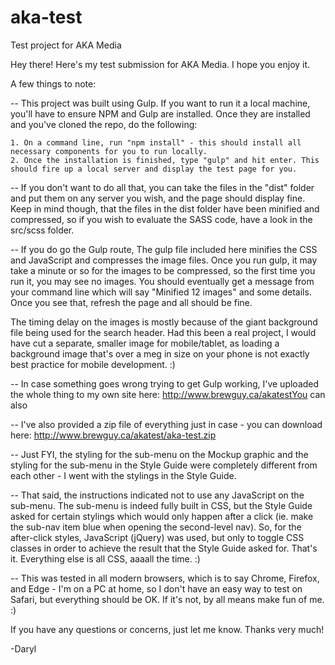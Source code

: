 # aka-test
Test project for AKA Media

Hey there! Here's my test submission for AKA Media. I hope you enjoy it.

A few things to note:

-- This project was built using Gulp. If you want to run it a local machine, you'll have to ensure NPM and Gulp are installed. Once they are installed and you've cloned the repo, do the following:

	1. On a command line, run "npm install" - this should install all necessary components for you to run locally.
	2. Once the installation is finished, type "gulp" and hit enter. This should fire up a local server and display the test page for you.

-- If you don't want to do all that, you can take the files in the "dist" folder and put them on any server you wish, and the page should display fine. Keep in mind though, that the files in the dist folder have been minified and compressed, so if you wish to evaluate the SASS code, have a look in the src/scss folder.

-- If you do go the Gulp route, The gulp file included here minifies the CSS and JavaScript and compresses the image files. Once you run gulp, it may take a minute or so for the images to be compressed, so the first time you run it, you may see no images. You should eventually get a message from your command line which will say "Minified 12 images" and some details. Once you see that, refresh the page and all should be fine.

The timing delay on the images is mostly because of the giant background file being used for the search header. Had this been a real project, I would have cut a separate, smaller image for mobile/tablet, as loading a background image that's over a meg in size on your phone is not exactly best practice for mobile development. :)

-- In case something goes wrong trying to get Gulp working, I've uploaded the whole thing to my own site here: http://www.brewguy.ca/akatestYou can also 

-- I've also provided a zip file of everything just in case - you can download here: http://www.brewguy.ca/akatest/aka-test.zip

-- Just FYI, the styling for the sub-menu on the Mockup graphic and the styling for the sub-menu in the Style Guide were completely different from each other - I went with the stylings in the Style Guide.

-- That said, the instructions indicated not to use any JavaScript on the sub-menu. The sub-menu is indeed fully built in CSS, but the Style Guide asked for certain stylings which would only happen after a click (ie. make the sub-nav item blue when opening the second-level nav). So, for the after-click styles, JavaScript (jQuery) was used, but only to toggle CSS classes in order to achieve the result that the Style Guide asked for. That's it. Everything else is all CSS, aaaall the time. :)

-- This was tested in all modern browsers, which is to say Chrome, Firefox, and Edge - I'm on a PC at home, so I don't have an easy way to test on Safari, but everything should be OK. If it's not, by all means make fun of me. :)

If you have any questions or concerns, just let me know. Thanks very much!

-Daryl